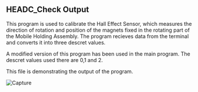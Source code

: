 HEADC_Check Output
---
This program is used to calibrate the Hall Effect Sensor, which measures the direction of rotation and position of the magnets fixed in the rotating part of the 
Mobile Holding Assembly. The program recieves data from the terminal and converts it into three descret values.

A modified version of this program has been used in the main program. The descret values used there are 0,1 and 2.

This file is demonstrating the output of the program.

![Capture](https://github.com/VivekRamanshBhanot/SEVAK/blob/main/Capture.JPG?raw=true)
